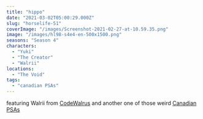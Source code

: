 ```yaml
---
title: "hippo"
date: "2021-03-02T05:00:29.000Z"
slug: "horselife-51"
coverImage: "/images/Screenshot-2021-02-27-at-10.59.35.png"
image: "/images/hl98-s4e4-en-500x1500.png"
seasons: "Season 4"
characters:
  - "Yuki"
  - "The Creator"
  - "Walrii"
locations:
  - "The Void"
tags:
  - "canadian PSAs"
---
```


featuring Walrii from [CodeWalrus](https://codewalr.us) and another one of those weird [Canadian PSAs](https://www.youtube.com/watch?v=NBfi8OEz0rA)

